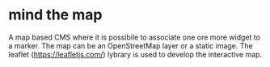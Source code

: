 # mind the map
A map based CMS where it is possibile to associate one ore more widget to a marker. The map can be an OpenStreetMap layer or a static image. The leaflet (https://leafletjs.com/) lybrary is used to develop the interactive map.

